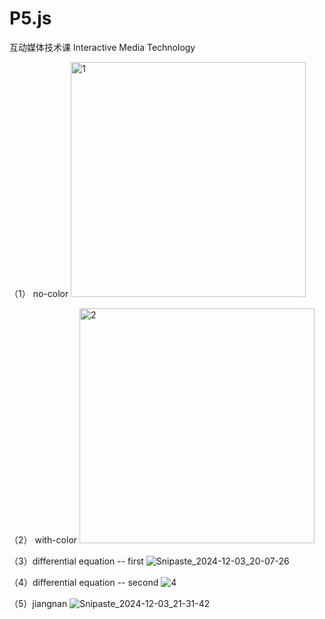 # P5.js

互动媒体技术课  Interactive Media Technology   


（1） no-color
<img width="376" alt="1" src="https://github.com/user-attachments/assets/739137c7-d93f-4592-adbd-f287c497fced">

（2） with-color
<img width="376" alt="2" src="https://github.com/user-attachments/assets/ef4461a2-3128-488f-90c8-3098c7607155">

（3）differential equation -- first
![Snipaste_2024-12-03_20-07-26](https://github.com/user-attachments/assets/a0a7aa29-c46c-4b1c-8ce2-3419b27c9364)

（4）differential equation -- second
![4](https://github.com/user-attachments/assets/0b09b1af-94ad-4cbd-97b3-edb949d726ce)

（5）jiangnan
![Snipaste_2024-12-03_21-31-42](https://github.com/user-attachments/assets/4f0744e0-9d08-4747-87d4-66a088a323da)
